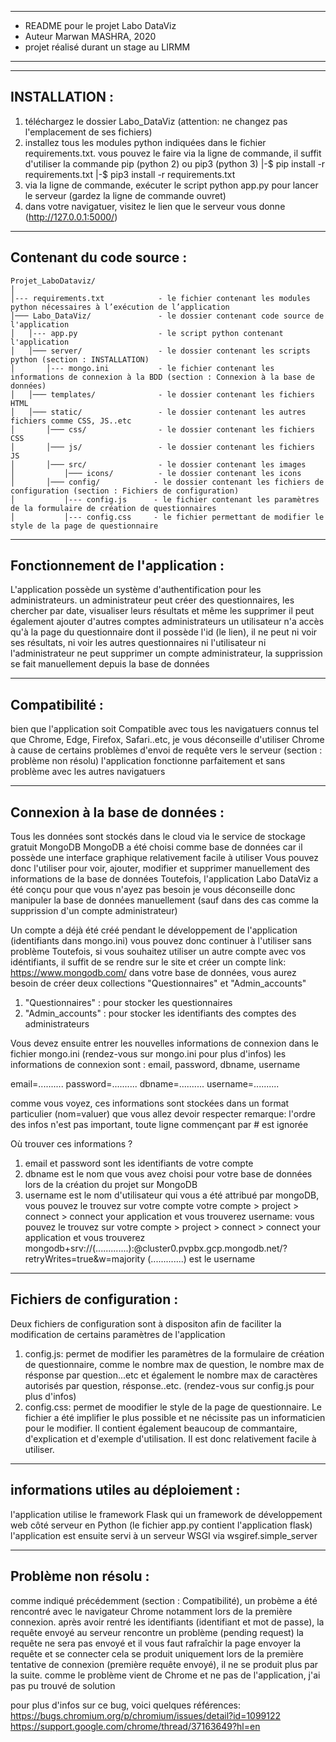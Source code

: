 ***************************************************************
* README pour le projet Labo DataViz 
* Auteur Marwan MASHRA, 2020
* projet réalisé durant un stage au LIRMM 
***************************************************************


--------------
INSTALLATION :
--------------
1) téléchargez le dossier Labo_DataViz (attention: ne changez pas l'emplacement de ses fichiers)
2) installez tous les modules python indiquées dans le fichier requirements.txt. 
vous pouvez le faire via la ligne de commande, il suffit d'utiliser la commande pip (python 2) ou pip3 (python 3) 
    |-$ pip install -r requirements.txt
    |-$ pip3 install -r requirements.txt
3) via la ligne de commande, exécuter le script python app.py pour lancer le serveur (gardez la ligne de commande ouvret) 
4) dans votre navigatuer, visitez le lien que le serveur vous donne (http://127.0.0.1:5000/)



--------------------------
Contenant du code source :
--------------------------
```
Projet_LaboDataviz/
│
│--- requirements.txt            - le fichier contenant les modules python nécessaires à l’exécution de l’application
│─── Labo_DataViz/               - le dossier contenant code source de l'application 
│   │--- app.py                  - le script python contenant l'application  
│   │─── server/                 - le dossier contenant les scripts python (section : INSTALLATION)
│       │--- mongo.ini           - le fichier contenant les informations de connexion à la BDD (section : Connexion à la base de données)
│   │─── templates/              - le dossier contenant les fichiers HTML
│   │─── static/                 - le dossier contenant les autres fichiers comme CSS, JS..etc
│       │─── css/                - le dossier contenant les fichiers CSS
│       │─── js/                 - le dossier contenant les fichiers JS
│       │─── src/                - le dossier contenant les images
│           │─── icons/          - le dossier contenant les icons
│       │─── config/            - le dossier contenant les fichiers de configuration (section : Fichiers de configuration)
│           │--- config.js      - le fichier contenant les paramètres de la formulaire de création de questionnaires
│           │--- config.css     - le fichier permettant de modifier le style de la page de questionnaire
```

---------------------------------
Fonctionnement de l'application :
---------------------------------
L'application possède un système d'authentification pour les administrateurs.
un administrateur peut créer des questionnaires, les chercher par date, visualiser leurs résultats et même les supprimer
il peut également ajouter d'autres comptes administrateurs 
un utilisateur n'a accès qu'à la page du questionnaire dont il possède l'id (le lien), il ne peut ni voir ses résultats, ni voir les autres questionnaires
ni l'utilisateur ni l'administrateur ne peut supprimer un compte administrateur, la supprission se fait manuellement depuis la base de données



---------------
Compatibilité :
---------------
bien que l'application soit Compatible avec tous les navigatuers connus tel que Chrome, Edge, Firefox, Safari..etc,
je vous déconseille d'utiliser Chrome à cause de certains problèmes d'envoi de requête vers le serveur (section : problème non résolu)
l'application fonctionne parfaitement et sans problème avec les autres navigatuers 


--------------------------------
Connexion à la base de données :
--------------------------------
Tous les données sont stockés dans le cloud via le service de stockage gratuit MongoDB 
MongoDB a été choisi comme base de données car il possède une interface graphique relativement facile à utiliser
Vous pouvez donc l'utiliser pour voir, ajouter, modifier et supprimer manuellement des informations de la base de données 
Toutefois, l'application Labo DataViz a été conçu pour que vous n'ayez pas besoin
je vous déconseille donc manipuler la base de données manuellement (sauf dans des cas comme la supprission d'un compte administrateur)

Un compte a déjà été créé pendant le développement de l'application (identifiants dans mongo.ini) vous pouvez donc continuer à l'utiliser sans problème
Toutefois, si vous souhaitez utiliser un autre compte avec vos idéntifiants, il suffit de se rendre sur le site et créer un compte
link: https://www.mongodb.com/ 
dans votre base de données, vous aurez besoin de créer deux collections "Questionnaires" et "Admin_accounts"
1) "Questionnaires" : pour stocker les questionnaires
2) "Admin_accounts" : pour stocker les identifiants des comptes des administrateurs

Vous devez ensuite entrer les nouvelles informations de connexion dans le fichier mongo.ini (rendez-vous sur mongo.ini pour plus d'infos) 
les informations de connexion sont : email, password, dbname, username

email=..........
password=..........
dbname=..........
username=.......... 


comme vous voyez, ces informations sont stockées dans un format particulier (nom=valuer) que vous allez devoir respecter 
remarque: l'ordre des infos n'est pas important, toute ligne commençant par # est ignorée

Où trouver ces informations ?
1) email et password sont les identifiants de votre compte 
2) dbname est le nom que vous avez choisi pour votre base de données lors de la création du projet sur MongoDB
3) username est le nom d'utilisateur qui vous a été attribué par mongoDB, vous pouvez le trouvez sur votre compte 
votre compte > project > connect > connect your application et vous trouverez
username: vous pouvez le trouvez sur votre compte > project > connect > connect your application et vous trouverez
mongodb+srv://(.............):<password>@cluster0.pvpbx.gcp.mongodb.net/<dbname>?retryWrites=true&w=majority
(.............) est le username 


---------------------------
Fichiers de configuration :
---------------------------
Deux fichiers de configuration sont à dispositon afin de faciliter la modification de certains paramètres de l'application
1) config.js:
    permet de modifier les paramètres de la formulaire de création de questionnaire, comme le nombre max de question, le nombre max de résponse
    par question...etc et également le nombre max de caractères autorisés par question, résponse..etc. (rendez-vous sur config.js pour plus d'infos)
2) config.css:
    permet de moodifier le style de la page de questionnaire. Le fichier a été implifier le plus possible et ne nécissite pas un informaticien pour le modifier.
    Il contient également beaucoup de commantaire, d'explication et d'exemple d'utilisation. Il est donc relativement facile à utiliser.


------------------------------------
informations utiles au déploiement :
------------------------------------
l'application utilise le framework Flask qui un framework de développement web côté serveur en Python (le fichier app.py contient l'application flask)
l'application est ensuite servi à un serveur WSGI via wsgiref.simple_server


---------------------
Problème non résolu :
---------------------
comme indiqué précédemment (section : Compatibilité), un probème a été rencontré avec le navigateur Chrome notamment lors de la première connexion.
après avoir rentré les identifiants (identifiant et mot de passe), la requête envoyé au serveur rencontre un problème (pending request)
la requête ne sera pas envoyé et il vous faut rafraîchir la page envoyer la requête et se connecter
cela se produit uniquement lors de la première tentative de connexion (première requête envoyé), il ne se produit plus par la suite.
comme le problème vient de Chrome et ne pas de l'application, j'ai pas pu trouvé de solution

pour plus d'infos sur ce bug, voici quelques références: 
https://bugs.chromium.org/p/chromium/issues/detail?id=1099122
https://support.google.com/chrome/thread/37163649?hl=en






